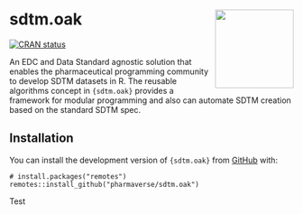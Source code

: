 <!-- README.md is generated from README.Rmd. Please edit that file -->

# sdtm.oak <a href="https://pharmaverse.github.io/sdtm.oak"><img src="man/figures/logo.svg" align="right" height="139" /></a>

<!-- badges: start -->

[![CRAN
status](https://www.r-pkg.org/badges/version/sdtm.oak)](https://CRAN.R-project.org/package=sdtm.oak)

<!-- badges: end -->

An EDC and Data Standard agnostic solution that enables the
pharmaceutical programming community to develop SDTM datasets in R. The
reusable algorithms concept in `{sdtm.oak}` provides a framework for
modular programming and also can automate SDTM creation based on the
standard SDTM spec.

## Installation

You can install the development version of `{sdtm.oak}` from
[GitHub](https://github.com/pharmaverse/sdtm.oak/) with:

```
# install.packages("remotes")
remotes::install_github("pharmaverse/sdtm.oak")
```

Test
